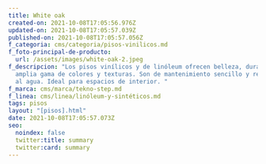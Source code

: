 ```yaml
---
title: White oak
created-on: 2021-10-08T17:05:56.976Z
updated-on: 2021-10-08T17:05:57.039Z
published-on: 2021-10-08T17:05:57.056Z
f_categoria: cms/categoria/pisos-vinilicos.md
f_foto-principal-de-producto:
  url: /assets/images/white-oak-2.jpeg
f_descripcion: "Los pisos vinílicos y de linóleum ofrecen belleza, durabilidad y
  amplia gama de colores y texturas. Son de mantenimiento sencillo y resistentes
  al agua. Ideal para espacios de interior. "
f_marca: cms/marca/tekno-step.md
f_linea: cms/linea/linóleum-y-sintéticos.md
tags: pisos
layout: "[pisos].html"
date: 2021-10-08T17:05:57.073Z
seo:
  noindex: false
  twitter:title: summary
  twitter:card: summary
---
```

